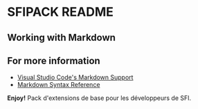 # SFIPACK README

## Working with Markdown
## For more information

* [Visual Studio Code's Markdown Support](http://code.visualstudio.com/docs/languages/markdown)
* [Markdown Syntax Reference](https://help.github.com/articles/markdown-basics/)

**Enjoy!**
Pack d'extensions de base pour les développeurs de SFI.